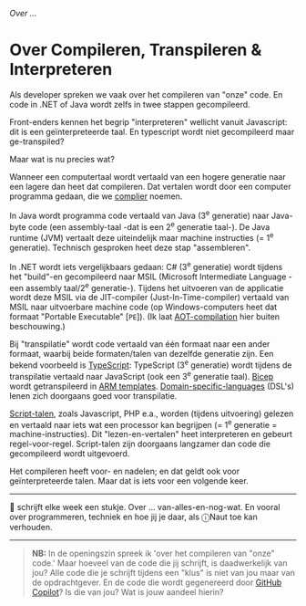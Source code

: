 *Over ...*

# Over Compileren, Transpileren & Interpreteren

Als developer spreken we vaak over het compileren van "onze" code. En code in .NET of Java wordt zelfs in twee stappen gecompileerd.

Front-enders kennen het begrip "interpreteren" wellicht vanuit Javascript: dit is een geïnterpreteerde taal. En typescript wordt niet gecompileerd maar ge-transpiled?

Maar wat is nu precies wat?

Wanneer een computertaal wordt vertaald van een hogere generatie naar een lagere dan heet dat compileren. Dat vertalen wordt door een computer programma gedaan, die we [complier](https://nl.wikipedia.org/wiki/Compiler) noemen.

In Java wordt programma code vertaald van Java (3<sup>e</sup> generatie) naar Java-byte code (een assembly-taal -dat is een 2<sup>e</sup> generatie taal-). De Java runtime (JVM) vertaalt deze uiteindelijk maar machine instructies (= 1<sup>e</sup> generatie). Technisch gesproken heet deze stap "assembleren".

In .NET wordt iets vergelijkbaars gedaan: C# (3<sup>e</sup> generatie) wordt tijdens het "build"-en gecompileerd naar MSIL (Microsoft Intermediate Language -een assembly taal/2<sup>e</sup> generatie-). Tijdens het uitvoeren van de applicatie wordt deze MSIL via de JIT-compiler (Just-In-Time-compiler) vertaald van MSIL naar uitvoerbare machine code (op Windows-computers heet dat formaat "Portable Executable" [`PE`]). (Ik laat [AOT-compilation](https://learn.microsoft.com/en-us/dotnet/core/deploying/native-aot/) hier buiten beschouwing.)

Bij "transpilatie" wordt code vertaald van één formaat naar een ander formaat, waarbij beide formaten/talen van dezelfde generatie zijn. Een bekend voorbeeld is [TypeScript](https://www.typescriptlang.org/): TypeScript (3<sup>e</sup> generatie) wordt tijdens de transpilatie vertaald naar JavaScript (ook een 3<sup>e</sup> generatie taal). [Bicep](https://learn.microsoft.com/en-us/azure/azure-resource-manager/bicep/overview?tabs=bicep) wordt getranspileerd in [ARM templates](https://learn.microsoft.com/en-us/azure/azure-resource-manager/templates/). [Domain-specific-languages](https://en.wikipedia.org/wiki/Domain-specific_language) (DSL's) lenen zich doorgaans goed voor transpilatie.

[Script-talen](https://nl.wikipedia.org/wiki/Scripttaal), zoals Javascript, PHP e.a., worden (tijdens uitvoering) gelezen en vertaald naar iets wat een processor kan begrijpen (= 1<sup>e</sup> generatie = machine-instructies). Dit "lezen-en-vertalen" heet interpreteren en gebeurt regel-voor-regel. Script-talen zijn doorgaans langzamer dan code die gecompileerd wordt uitgevoerd.

Het compileren heeft voor- en nadelen; en dat geldt ook voor geïnterpreteerde talen. Maar dat is iets voor een volgende keer.

---

🍐 schrijft elke week een stukje. Over ... van-alles-en-nog-wat. 
En vooral over programmeren, techniek en hoe jij je daar, als &#9432;Naut toe kan verhouden.

---

> **NB:** In de openingszin spreek ik 'over het compileren van "onze" code.' Maar hoeveel van de code die jij schrijft, is daadwerkelijk van jou? Alle code die je schrijft tijdens een "klus" is niet van jou maar van de opdrachtgever. En de code die wordt gegenereerd door [GitHub Copilot](https://docs.github.com/en/copilot)? Is die van jou? Wat is jouw aandeel hierin?
